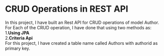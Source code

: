 # CRUD Operations in REST API
In this project, I have built an Rest API for CRUD operations of model Author.
For Each of the CRUD operation, I have done that using two methods as:</br>
	1.**Using JPA**</br>
	2.**Criteria Api**</br>
For this project, I have created a table name called Authors with authorid as primary key.
